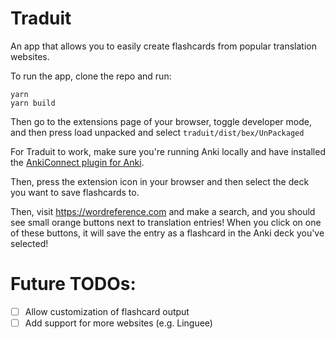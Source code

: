 # Traduit

An app that allows you to easily create flashcards from popular translation websites.

To run the app, clone the repo and run:
```shell script
yarn
yarn build
```

Then go to the extensions page of your browser, toggle developer mode, and then press load unpacked and select `traduit/dist/bex/UnPackaged`

For Traduit to work, make sure you're running Anki locally and have installed the [AnkiConnect plugin for Anki](https://foosoft.net/projects/anki-connect/).

Then, press the extension icon in your browser and then select the deck you want to save flashcards to.

Then, visit https://wordreference.com and make a search, and you should see small orange buttons next to translation entries! When you click on one of these buttons, it will save the entry as a flashcard in the Anki deck you've selected!

# Future TODOs:
- [ ] Allow customization of flashcard output
- [ ] Add support for more websites (e.g. Linguee)
